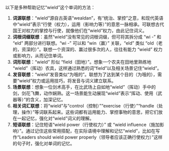 以下是多种帮助记忆“wield”这个单词的方法：
1. **词源联想**：“wield”源自古英语“wealdan”，有“统治、掌控”之意，和现代英语中“wield”表示“行使（权力），运用（影响力等）”的意思一脉相承。可联想古代国王对权力的掌控与行使，就像他们在“wield”权力，由此记住词义。
2. **词根词缀联想**：虽然“wield”没有常见的词根词缀，但可将其拆分成 “wi -” 和 “eld” 两部分进行联想。“wi -” 可以和 “win（赢）” 关联，“eld” 类似 “old（老的，资深的）”。联想一个资深的、赢过很多次的人，往往有能力 “wield” 权力或影响力，从而记住单词。
3. **词形联想**：“wield” 形似 “field（田地）”。想象一个农夫在田地里熟练地 “wield”（挥动）农具，这样通过熟悉的词“field”以及相关场景记住“wield”。
4. **发音联想**：“wield”发音类似“为哦的”。联想为了达到某个目的（为哦的），需要“wield”权力或运用技巧，将发音与词义建立联系。
5. **场景联想**：想象一位剑术高手，在比武场上自如地“wield”（挥动）手中的剑，剑花飞舞，动作娴熟。这一场景能生动展现“wield”表示“挥动、使用（武器等）”的含义，加深记忆。
6. **相关词汇联想**：将“wield”与“control（控制）”“exercise（行使）”“handle（处理，操作）”等词联系起来。这些词都有运用能力、掌控事物的意思，把它们放在一起记忆，强化对“wield”词义的理解。
7. **短语联想**：记住短语“wield power（行使权力）” 或 “wield influence（施加影响）”。通过记住这些常用搭配，在实际语境中理解和记忆“wield”，比如在写作“Leaders should wield power properly（领导者应该正确行使权力）”这样的句子时，强化对单词的记忆。 